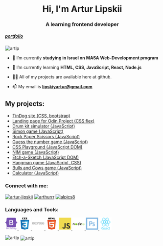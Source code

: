 <h1 align="center">Hi, I'm Artur Lipskii</h1>
<h3 align="center">A learning frontend developer</h3>
<h5><a href="(https://artlp.github.io/Portfolio1/">portfolio</a></h5>

<p align="left"> <img src="https://komarev.com/ghpvc/?username=artlp&label=Profile%20views&color=0e75b6&style=flat-square" alt="artlp" /> </p>

- 🔭 I’m currently **studying in Israel on MASA Web-Development program**

- 🌱 I’m currently learning **HTML, CSS, JavaScript, React, Node.js**

- 👨‍💻 All of my projects are available here at github.

- 📫 My email is **lipskiyartur@gmail.com**

<h2>My projects:</h2>        <ul>
            <li><a href="https://artlp.github.io/TinDog-Start-master/">TinDog site (CSS, bootstrap)</a></li>
            <li><a href="https://artlp.github.io/odin-landing-page/">Landing page for Odin Project (CSS flex)</a></li>
            <li><a href="https://artlp.github.io/Drum-Kit/">Drum kit simulator (JavaScript)</a></li>
            <li><a href="https://artlp.github.io/simon/">Simon game (JavaScript)</a></li>
            <li><a href="https://artlp.github.io/rock-paper-scissors/">Rock Paper Scissors (JavaScript)</a></li>
            <li><a href="https://artlp.github.io/GuessTheNumber/">Guess the number game (JavaScript)</a></li>
            <li><a href="https://artlp.github.io/CSS-playground/">CSS Playground (JavaScript DOM)</a></li>
            <li><a href="https://artlp.github.io/NIM-game/">NIM game (JavaScript)</a></li>
            <li><a href="https://artlp.github.io/Etch-a-sketch/">Etch-a-Sketch (JavaScript DOM)</a></li>
            <li><a href="https://artlp.github.io/Hangman-neon/">Hangman game (JavaScript, CSS)</a></li>
            <li><a href="https://artlp.github.io/Bulls-and-Cows/">Bulls and Cows game (JavaScript)</a></li>
            <li><a href="https://artlp.github.io/odin-calculator/">Calculator (JavaScript)</a></li>
        </ul>

<h3 align="left">Connect with me:</h3>
<p align="left">
<a href="https://linkedin.com/in/artur-lipskii" target="blank"><img align="center" src="https://raw.githubusercontent.com/rahuldkjain/github-profile-readme-generator/master/src/images/icons/Social/linked-in-alt.svg" alt="artur-lipskii" height="30" width="40" /></a>
<a href="https://fb.com/arthurrr" target="blank"><img align="center" src="https://raw.githubusercontent.com/rahuldkjain/github-profile-readme-generator/master/src/images/icons/Social/facebook.svg" alt="arthurrr" height="30" width="40" /></a>
<a href="https://instagram.com/alpics8" target="blank"><img align="center" src="https://raw.githubusercontent.com/rahuldkjain/github-profile-readme-generator/master/src/images/icons/Social/instagram.svg" alt="alpics8" height="30" width="40" /></a>
</p>

<h3 align="left">Languages and Tools:</h3>
<p align="left"> <a href="https://getbootstrap.com" target="_blank" rel="noreferrer"> <img src="https://raw.githubusercontent.com/devicons/devicon/master/icons/bootstrap/bootstrap-plain-wordmark.svg" alt="bootstrap" width="40" height="40"/> </a> <a href="https://www.w3schools.com/css/" target="_blank" rel="noreferrer"> <img src="https://raw.githubusercontent.com/devicons/devicon/master/icons/css3/css3-original-wordmark.svg" alt="css3" width="40" height="40"/> </a> <a href="https://expressjs.com" target="_blank" rel="noreferrer"> <img src="https://raw.githubusercontent.com/devicons/devicon/master/icons/express/express-original-wordmark.svg" alt="express" width="40" height="40"/> </a> <a href="https://www.w3.org/html/" target="_blank" rel="noreferrer"> <img src="https://raw.githubusercontent.com/devicons/devicon/master/icons/html5/html5-original-wordmark.svg" alt="html5" width="40" height="40"/> </a> <a href="https://developer.mozilla.org/en-US/docs/Web/JavaScript" target="_blank" rel="noreferrer"> <img src="https://raw.githubusercontent.com/devicons/devicon/master/icons/javascript/javascript-original.svg" alt="javascript" width="40" height="40"/> </a> <a href="https://nodejs.org" target="_blank" rel="noreferrer"> <img src="https://raw.githubusercontent.com/devicons/devicon/master/icons/nodejs/nodejs-original-wordmark.svg" alt="nodejs" width="40" height="40"/> </a> <a href="https://www.photoshop.com/en" target="_blank" rel="noreferrer"> <img src="https://raw.githubusercontent.com/devicons/devicon/master/icons/photoshop/photoshop-line.svg" alt="photoshop" width="40" height="40"/> </a> <a href="https://reactjs.org/" target="_blank" rel="noreferrer"> <img src="https://raw.githubusercontent.com/devicons/devicon/master/icons/react/react-original-wordmark.svg" alt="react" width="40" height="40"/> </a> </p>

<p><img align="left" src="https://github-readme-stats.vercel.app/api/top-langs?username=artlp&show_icons=true&theme=dark&locale=en&layout=compact" alt="artlp" /></p>

<p>&nbsp;<img align="center" src="https://github-readme-stats.vercel.app/api?username=artlp&show_icons=true&theme=dark&locale=en" alt="artlp" /></p>

